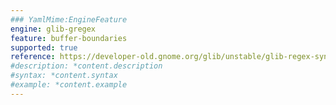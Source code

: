 ```yaml
---
### YamlMime:EngineFeature
engine: glib-gregex
feature: buffer-boundaries
supported: true
reference: https://developer-old.gnome.org/glib/unstable/glib-regex-syntax.html#id-1.5.25.4.12
#description: *content.description
#syntax: *content.syntax
#example: *content.example
---
```

